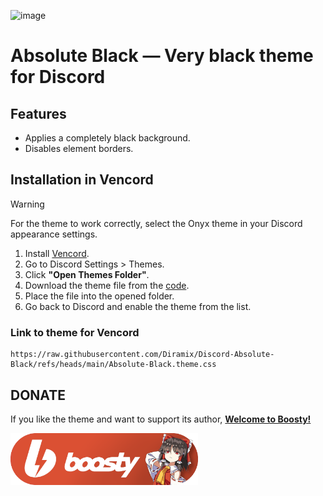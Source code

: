 ![image](https://github.com/user-attachments/assets/53f0b87a-866f-4c97-b4b0-22cfd696cb63)
# Absolute Black — Very black theme for Discord

## Features

- Applies a completely black background.  
- Disables element borders.

## Installation in Vencord

> [!WARNING]
> For the theme to work correctly, select the Onyx theme in your Discord appearance settings.

1. Install [Vencord](https://vencord.dev/).  
2. Go to Discord Settings > Themes.  
3. Click **"Open Themes Folder"**.  
4. Download the theme file from the [code](https://github.com/Diramix/Discord-Absolute-Black/archive/refs/heads/main.zip).  
5. Place the file into the opened folder.  
6. Go back to Discord and enable the theme from the list.

### Link to theme for Vencord
```
https://raw.githubusercontent.com/Diramix/Discord-Absolute-Black/refs/heads/main/Absolute-Black.theme.css
```

## DONATE  
If you like the theme and want to support its author, [**Welcome to Boosty!**](https://boosty.to/diramix)  
<p>
    <a href="https://boosty.to/diramix">
      <img width="300" alt="ᓚᘏᗢ Kitty is waiting for your coin" src="https://github.com/Diramix/Diramix/raw/main/assets/boosty_button.png?raw=true">
    </a>
</p>
